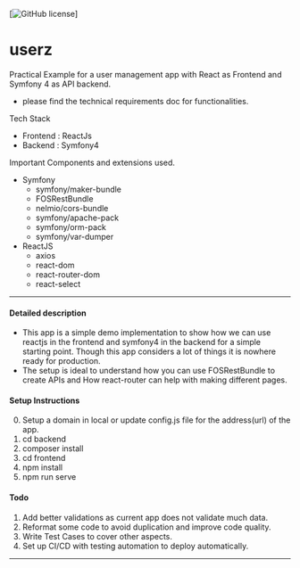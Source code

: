 [![GitHub license](https://img.shields.io/badge/license-MIT-lightgrey.svg)]

# userz

Practical Example for a user management app with React as Frontend and Symfony 4 as API backend.
- please find the technical requirements doc for functionalities.

Tech Stack
- Frontend : ReactJs
- Backend : Symfony4

Important Components and extensions used.
- Symfony
  - symfony/maker-bundle
  - FOSRestBundle
  - nelmio/cors-bundle
  - symfony/apache-pack
  - symfony/orm-pack
  - symfony/var-dumper
- ReactJS
  - axios
  - react-dom
  - react-router-dom
  - react-select
  
---- 

#### Detailed description
- This app is a simple demo implementation to show how we can use reactjs in the frontend and symfony4 in the backend for a simple starting point. Though this app considers a lot of things it is nowhere ready for production.
- The setup is ideal to understand how you can use FOSRestBundle to create APIs and How react-router can help with making different pages. 

#### Setup Instructions
0. Setup a domain in local or update config.js file for the address(url) of the app.
1. cd backend
2. composer install
3. cd frontend
4. npm install
5. npm run serve

#### Todo
1. Add better validations as current app does not validate much data.
2. Reformat some code to avoid duplication and improve code quality.
3. Write Test Cases to cover other aspects.
4. Set up CI/CD with testing automation to deploy automatically.

----



